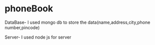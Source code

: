 # phoneBook
DataBase-
  I used mongo db to store the data(name,address,city,phone number,pincode)



Server-
  I used node js for server 
